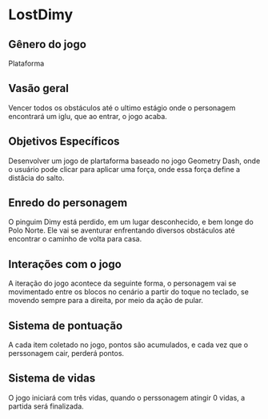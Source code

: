 # LostDimy

## Gênero do jogo

Plataforma

## Vasão geral

Vencer todos os obstáculos até o ultimo estágio onde o personagem encontrará um
iglu, que ao entrar, o jogo acaba.

## Objetivos Específicos

Desenvolver um jogo de plartaforma baseado no jogo Geometry Dash, onde o usuário pode clicar para aplicar uma força, onde
essa força define a distâcia do salto.

## Enredo do personagem

O pinguim Dimy está perdido, em um lugar desconhecido, e bem longe do Polo 
Norte. Ele vai se aventurar enfrentando diversos obstáculos até encontrar o 
caminho de volta para casa.

## Interações com o jogo

A iteração do jogo acontece da seguinte forma, o personagem vai se movimentado entre os blocos no cenário
a partir do toque no teclado, se movendo sempre para a direita, por meio da ação de pular. 

## Sistema de pontuação

A cada item coletado no jogo, pontos são acumulados, e cada vez que o perssonagem cair, perderá pontos.

## Sistema de vidas

O jogo iniciará com três vidas, quando o perssonagem atingir 0 vidas, a partida será finalizada.
